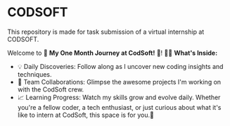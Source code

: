 # CODSOFT
This repository is made for task submission of a virtual internship at CODSOFT. 


Welcome to 🚀 **My One Month Journey at CodSoft!** 🚀! 
👩‍💻 **What's Inside:**

- 💡 Daily Discoveries: Follow along as I uncover new coding insights and techniques.
- 🤝 Team Collaborations: Glimpse the awesome projects I'm working on with the CodSoft crew.
- 📈 Learning Progress: Watch my skills grow and evolve daily.
Whether you're a fellow coder, a tech enthusiast, or just curious about what it's like to intern at CodSoft, this space is for you.🌟


